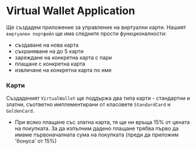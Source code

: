 # Virtual Wallet Application

Ще създадем приложение за управление на виртуални карти.
Нашият `виртуален портфейл` ще има следните прости функционалности:
- създаване на нова карта
- съхраняване на до 5 карти
- зареждане на конкретна карта с пари
- плащане с конкретна карта
- извличане на конкретна карта по име

### Карти

Създаденият `VirtualWallet` ще поддържа два типа карти - стандартни и златни, съответно имплементирани от класовете `StandardCard` и `GoldenCard`. 
- При всяко плащане със златна карта, тя ще ни връща 15% от цената на покупката. За да изпълним дадено плащане трябва първо да имаме първоначалната сума на покупката (преди да приложим 'бонуса' от 15%)
